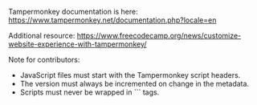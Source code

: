 Tampermonkey documentation is here: https://www.tampermonkey.net/documentation.php?locale=en

Additional resource: https://www.freecodecamp.org/news/customize-website-experience-with-tampermonkey/

Note for contributors:
- JavaScript files must start with the Tampermonkey script headers.
- The version must always be incremented on change in the metadata.
- Scripts must never be wrapped in ``` tags.

